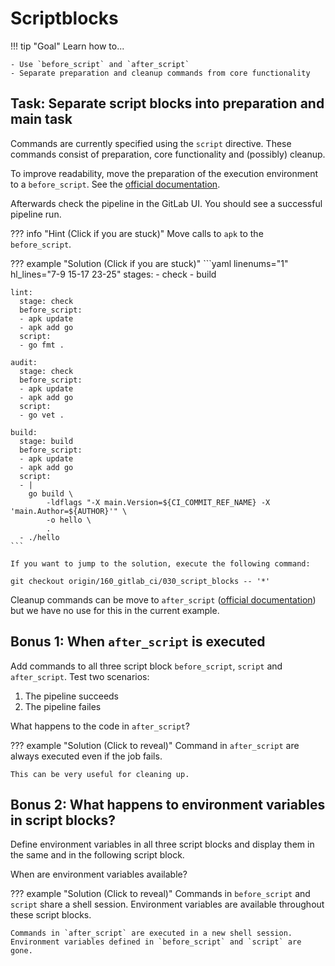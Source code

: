 # Scriptblocks

!!! tip "Goal"
    Learn how to...

    - Use `before_script` and `after_script`
    - Separate preparation and cleanup commands from core functionality

## Task: Separate script blocks into preparation and main task

Commands are currently specified using the `script` directive. These commands consist of preparation, core functionality and (possibly) cleanup.

To improve readability, move the preparation of the execution environment to a `before_script`. See the [official documentation](https://docs.gitlab.com/ee/ci/yaml/#before_script).

Afterwards check the pipeline in the GitLab UI. You should see a successful pipeline run.

??? info "Hint (Click if you are stuck)"
    Move calls to `apk` to the `before_script`.

??? example "Solution (Click if you are stuck)"
    ```yaml linenums="1" hl_lines="7-9 15-17 23-25"
    stages:
    - check
    - build

    lint:
      stage: check
      before_script:
      - apk update
      - apk add go
      script:
      - go fmt .

    audit:
      stage: check
      before_script:
      - apk update
      - apk add go
      script:
      - go vet .

    build:
      stage: build
      before_script:
      - apk update
      - apk add go
      script:
      - |
        go build \
            -ldflags "-X main.Version=${CI_COMMIT_REF_NAME} -X 'main.Author=${AUTHOR}'" \
            -o hello \
            .
      - ./hello
    ```
    
    If you want to jump to the solution, execute the following command:

    git checkout origin/160_gitlab_ci/030_script_blocks -- '*'

Cleanup commands can be move to `after_script` ([official documentation](https://docs.gitlab.com/ee/ci/yaml/#after_script)) but we have no use for this in the current example.

## Bonus 1: When `after_script` is executed

Add commands to all three script block `before_script`, `script` and `after_script`. Test two scenarios:

1. The pipeline succeeds
1. The pipeline failes

What happens to the code in `after_script`?

??? example "Solution (Click to reveal)"
    Command in `after_script` are always executed even if the job fails.

    This can be very useful for cleaning up.

## Bonus 2: What happens to environment variables in script blocks?

Define environment variables in all three script blocks and display them in the same and in the following script block.

When are environment variables available?

??? example "Solution (Click to reveal)"
    Commands in `before_script` and `script` share a shell session. Environment variables are available throughout these script blocks.

    Commands in `after_script` are executed in a new shell session. Environment variables defined in `before_script` and `script` are gone.